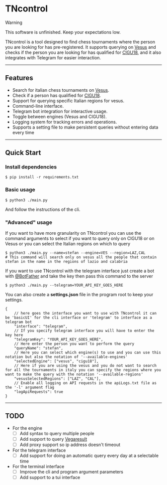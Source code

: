 # TNcontrol

> [!WARNING]
> This software is unfinished. Keep your expectations low.

TNcontrol is a tool designed to find chess tournaments where the person you are looking for has pre-registered. It supports querying on [Vesus](https://vesus.org/) and checks if the person you are looking for has qualified for [CIGU18](https://it.wikipedia.org/wiki/Campionato_italiano_giovanile_di_scacchi), and it also integrates with Telegram for easier interaction.

---

## Features

- Search for italian chess tournaments on [Vesus](https://vesus.org/).
- Check if a person has qualified for [CIGU18](https://it.wikipedia.org/wiki/Campionato_italiano_giovanile_di_scacchi).
- Support for querying specific Italian regions for vesus.
- Command-line interface.
- Telegram bot integration for interactive usage.
- Toggle between engines (Vesus and CIGU18).
- Logging system for tracking errors and operations.
- Supports a setting file to make persistent queries without entering data every time

---

## Quick Start

### Install dependencies

```console
$ pip install -r requirements.txt
```

### Basic usage

```console
$ python3 ./main.py
```

And follow the instructions of the cli.

### "Advanced" usage

If you want to have more granularity on TNcontrol you can use the command arguments to select if you want to query only on CIGU18 or on Vesus or you can select the Italian regions on which to query

```console
$ python3 ./main.py --name=stefan --engine=VES --region=LAZ,CAL
# This command will search only on vesus all the people that contain stefan in the name in the regions of lazio and calabria
```

If you want to use TNcontrol with the telegram interface just create a bot with [@BotFather](https://telegram.me/BotFather) and take the key then pass this command to the server

```console
$ python3 ./main.py --telegram=YOUR_API_KEY_GOES_HERE
```

You can also create a **settings.json** file in the program root to keep your settings.
```json5
{
    // here goes the interface you want to use with TNcontrol it can be 'basicUI' for the cli interface or 'telegram' to interface as a telegram bot
    "interface": "telegram",
    // If you specify telegram interface you will have to enter the key here
    "telegramKey": "YOUR_API_KEY_GOES_HERE",
    // Here enter the person you want to perform the query
    "queryName": "stefan",
    // Here you can select which engine(s) to use and you can use this notation but also the notation of '--available-engines'
    "selectedEngine": ["vesus", "cigu18"],
    // Here if you are using the vesus and you do not want to search for all the tournaments in italy you can specify the regions where you want to make the query with the notation '--available-regions'
    "vesusSelectedRegions": ["LAZ", "CAL"],
    // Enable all logging on API requests in the apiLogs.txt file as the '-l' argument flag
    "logApiRequests": true
}
```

---

## TODO

- For the engine
  - [ ] Add syntax to query multiple people
  - [ ] Add support to query [Vegaresult](https://www.vegaresult.com/it/tournaments.php)
  - [ ] Add proxy support so ip address doesn't timeout

- For the telegram interface
  - [ ] Add support for doing an automatic query every day at a selectable time

- For the terminal interface
  - [ ] Improve the cli and program argument parameters
  - [ ] Add support to a tui interface